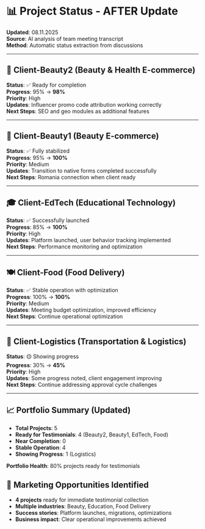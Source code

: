 # 📊 Project Status - AFTER Update
**Updated**: 08.11.2025  
**Source**: AI analysis of team meeting transcript  
**Method**: Automatic status extraction from discussions

---

## 🧴 Client-Beauty2 (Beauty & Health E-commerce)
**Status**: ✅ Ready for completion  
**Progress**: 95% → **98%**  
**Priority**: High  
**Updates**: Influencer promo code attribution working correctly  
**Next Steps**: SEO and geo modules as additional features

---

## 🌺 Client-Beauty1 (Beauty E-commerce)  
**Status**: ✅ Fully stabilized  
**Progress**: 95% → **100%**  
**Priority**: Medium  
**Updates**: Transition to native forms completed successfully  
**Next Steps**: Romania connection when client ready

---

## 🎓 Client-EdTech (Educational Technology)
**Status**: ✅ Successfully launched  
**Progress**: 85% → **100%**  
**Priority**: High  
**Updates**: Platform launched, user behavior tracking implemented  
**Next Steps**: Performance monitoring and optimization

---

## 🍽️ Client-Food (Food Delivery)
**Status**: ✅ Stable operation with optimization  
**Progress**: 100% → **100%**  
**Priority**: Medium  
**Updates**: Meeting budget optimization, improved efficiency  
**Next Steps**: Continue operational optimization

---

## 🚚 Client-Logistics (Transportation & Logistics)
**Status**: 🟡 Showing progress  
**Progress**: 30% → **45%**  
**Priority**: High  
**Updates**: Some progress noted, client engagement improving  
**Next Steps**: Continue addressing approval cycle challenges

---

## 📈 Portfolio Summary (Updated)
- **Total Projects**: 5
- **Ready for Testimonials**: 4 (Beauty2, Beauty1, EdTech, Food)
- **Near Completion**: 0
- **Stable Operation**: 4
- **Showing Progress**: 1 (Logistics)

**Portfolio Health**: 80% projects ready for testimonials

## 🎯 Marketing Opportunities Identified
- **4 projects** ready for immediate testimonial collection
- **Multiple industries**: Beauty, Education, Food Delivery
- **Success stories**: Platform launches, migrations, optimizations
- **Business impact**: Clear operational improvements achieved